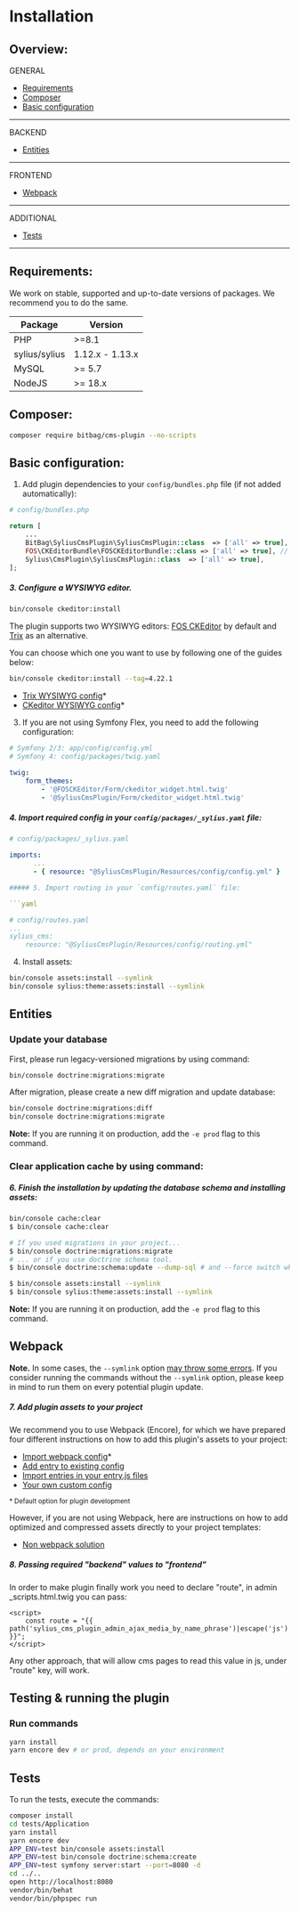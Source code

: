 # Installation

## Overview:
GENERAL
- [Requirements](#requirements)
- [Composer](#composer)
- [Basic configuration](#basic-configuration)
--- 
BACKEND
- [Entities](#entities)
---
FRONTEND
- [Webpack](#webpack)
---
ADDITIONAL
- [Tests](#tests)
---

## Requirements:
We work on stable, supported and up-to-date versions of packages. We recommend you to do the same.

| Package       | Version         |
|---------------|-----------------|
| PHP           | \>=8.1          |
| sylius/sylius | 1.12.x - 1.13.x |
| MySQL         | \>= 5.7         |
| NodeJS        | \>= 18.x        |

## Composer:
```bash
composer require bitbag/cms-plugin --no-scripts
```

## Basic configuration:
1. Add plugin dependencies to your `config/bundles.php` file (if not added automatically):

```php
# config/bundles.php

return [
    ...
    BitBag\SyliusCmsPlugin\SyliusCmsPlugin::class  => ['all' => true],
    FOS\CKEditorBundle\FOSCKEditorBundle::class => ['all' => true], // WYSIWYG editor
    Sylius\CmsPlugin\SyliusCmsPlugin::class  => ['all' => true],
];
```

##### 3. Configure a WYSIWYG editor.
```bash
bin/console ckeditor:install
```

The plugin supports two WYSIWYG editors: [FOS CKEditor](https://symfony.com/doc/master/bundles/FOSCKEditorBundle/usage/ckeditor.html) by default and [Trix](https://trix-editor.org/) as an alternative. 

You can choose which one you want to use by following one of the guides below:
```bash
bin/console ckeditor:install --tag=4.22.1
```

- [Trix WYSIWYG config](./trix-config.md)*
- [CKeditor WYSIWYG config](./ckeditor-config.md)*

3.  If you are not using Symfony Flex, you need to add the following configuration:

```yaml
# Symfony 2/3: app/config/config.yml
# Symfony 4: config/packages/twig.yaml

twig:
    form_themes:
        - '@FOSCKEditor/Form/ckeditor_widget.html.twig'
        - '@SyliusCmsPlugin/Form/ckeditor_widget.html.twig'
```

##### 4. Import required config in your `config/packages/_sylius.yaml` file:
```yaml
# config/packages/_sylius.yaml

imports:
      ...
      - { resource: "@SyliusCmsPlugin/Resources/config/config.yml" }

##### 5. Import routing in your `config/routes.yaml` file:

```yaml

# config/routes.yaml
...
sylius_cms:
    resource: "@SyliusCmsPlugin/Resources/config/routing.yml"
```

4. Install assets:
```bash
bin/console assets:install --symlink
bin/console sylius:theme:assets:install --symlink
```

## Entities
### Update your database
First, please run legacy-versioned migrations by using command:
```bash
bin/console doctrine:migrations:migrate
```

After migration, please create a new diff migration and update database:
```bash
bin/console doctrine:migrations:diff
bin/console doctrine:migrations:migrate
```
**Note:** If you are running it on production, add the `-e prod` flag to this command.

### Clear application cache by using command:
##### 6. Finish the installation by updating the database schema and installing assets:

```bash
bin/console cache:clear
$ bin/console cache:clear

# If you used migrations in your project...
$ bin/console doctrine:migrations:migrate
# ... or if you use doctrine schema tool.
$ bin/console doctrine:schema:update --dump-sql # and --force switch when you're ready :)

$ bin/console assets:install --symlink
$ bin/console sylius:theme:assets:install --symlink
```
**Note:** If you are running it on production, add the `-e prod` flag to this command.

## Webpack
**Note.** In some cases, the `--symlink` option [may throw some errors](https://github.com/Sylius/SyliusThemeBundle/issues/91). If you consider running the commands without the `--symlink` option, please keep in mind to run them on every potential plugin update.

##### 7. Add plugin assets to your project

We recommend you to use Webpack (Encore), for which we have prepared four different instructions on how to add this plugin's assets to your project:

- [Import webpack config](./01.1-webpack-config.md)*
- [Add entry to existing config](./01.2-webpack-entry.md)
- [Import entries in your entry.js files](./01.3-import-entry.md)
- [Your own custom config](./01.4-custom-solution.md)

<small>* Default option for plugin development</small>

However, if you are not using Webpack, here are instructions on how to add optimized and compressed assets directly to your project templates:

- [Non webpack solution](./01.5-non-webpack.md)

##### 8. Passing required "backend" values to "frontend"

In order to make plugin finally work you need to declare "route", in admin _scripts.html.twig you can pass:

```
<script>
    const route = "{{ path('sylius_cms_plugin_admin_ajax_media_by_name_phrase')|escape('js') }}";
</script>
```

Any other approach, that will allow cms pages to read this value in js, under "route" key, will work. 

## Testing & running the plugin
### Run commands
```bash
yarn install
yarn encore dev # or prod, depends on your environment
```

## Tests
To run the tests, execute the commands:
```bash
composer install
cd tests/Application
yarn install
yarn encore dev
APP_ENV=test bin/console assets:install
APP_ENV=test bin/console doctrine:schema:create
APP_ENV=test symfony server:start --port=8080 -d
cd ../..
open http://localhost:8080
vendor/bin/behat
vendor/bin/phpspec run
```
